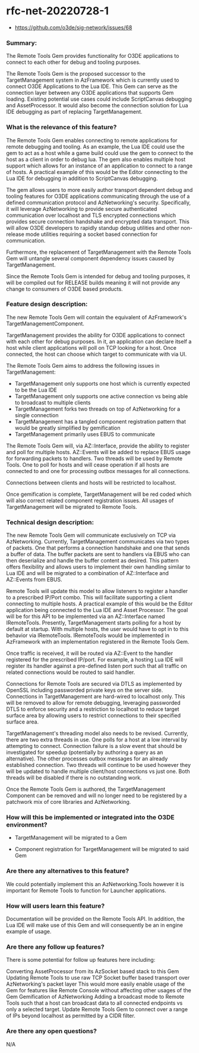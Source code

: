 # rfc-net-20220728-1
* https://github.com/o3de/sig-network/issues/68

### Summary:
The Remote Tools Gem provides functionality for O3DE applications to connect to each other for debug and tooling purposes.

The Remote Tools Gem is the proposed successor to the TargetManagement system in AzFramework which is currently used to connect O3DE Applications to the Lua IDE. This Gem can serve as the connection layer between any O3DE applications that supports Gem loading. Existing potential use cases could include ScriptCanvas debugging and AssetProcessor. It would also become the connection solution for Lua IDE debugging as part of replacing TargetManagement.

### What is the relevance of this feature?
The Remote Tools Gem enables connecting to remote applications for remote debugging and tooling. As an example, the Lua IDE could use the gem to act as a host while a game build could use the gem to connect to the host as a client in order to debug lua. The gem also enables multiple host support which allows for an instance of an application to connect to a range of hosts. A practical example of this would be the Editor connecting to the Lua IDE for debugging in addition to ScriptCanvas debugging.

The gem allows users to more easily author transport dependent debug and tooling features for O3DE applications communicating through the use of a defined communication protocol and AzNetworking's security. Specifically, it will leverage AzNetworking to provide secure authenticated communication over localhost and TLS encrypted connections which provides secure connection handshake and encrypted data transport. This will allow O3DE developers to rapidly standup debug utilities and other non-release mode utilities requiring a socket based connection for communication.

Furthermore, the replacement of TargetManagement with the Remote Tools Gem will untangle several component dependency issues caused by TargetManagement.

Since the Remote Tools Gem is intended for debug and tooling purposes, it will be compiled out for RELEASE builds meaning it will not provide any change to consumers of O3DE based products.

### Feature design description:
The new Remote Tools Gem will contain the equivalent of AzFramework's TargetManagementComponent.

TargetManagement provides the ability for O3DE applications to connect with each other for debug purposes. In it, an application can declare itself a host while client applications will poll on TCP looking for a host. Once connected, the host can choose which target to communicate with via UI.

The Remote Tools Gem aims to address the following issues in TargetManagement:

* TargetManagement only supports one host which is currently expected to be the Lua IDE
* TargetManagement only supports one active connection vs being able to broadcast to multiple clients
* TargetManagement forks two threads on top of AzNetworking for a single connection
* TargetManagement has a tangled component registration pattern that would be greatly simplified by gemification
* TargetManagement primarily uses EBUS to communicate

The Remote Tools Gem will, via AZ::Interface, provide the ability to register and poll for multiple hosts. AZ::Events will be added to replace EBUS usage for forwarding packets to handlers. Two threads will be used by Remote Tools. One to poll for hosts and will cease operation if all hosts are connected to and one for processing outbox messages for all connections.

Connections between clients and hosts will be restricted to localhost.

Once gemification is complete, TargetManagement will be red coded which will also correct related component registration issues. All usages of TargetManagement will be migrated to Remote Tools.

### Technical design description:
The new Remote Tools Gem will communicate exclusively on TCP via AzNetworking. Currently, TargetManagement communicates via two types of packets. One that performs a connection handshake and one that sends a buffer of data. The buffer packets are sent to handlers via EBUS who can then deserialize and handle the buffer content as desired. This pattern offers flexibility and allows users to implement their own handling similar to Lua IDE and will be migrated to a combination of AZ::Interface and AZ::Events from EBUS.

Remote Tools will update this model to allow listeners to register a handler to a prescribed IP/Port combo. This will facilitate supporting a client connecting to multiple hosts. A practical example of this would be the Editor application being connected to the Lua IDE and Asset Processor. The goal will be for this API to be implemented via an AZ::Interface named IRemoteTools. Presently, TargetManagement starts polling for a host by default at startup. With multiple hosts, the user would have to opt in to this behavior via IRemoteTools. IRemoteTools would be implemented in AzFramework with an implementation registered in the Remote Tools Gem.

Once traffic is received, it will be routed via AZ::Event to the handler registered for the prescribed IP/port. For example, a hosting Lua IDE will register its handler against a pre-defined listen port such that all traffic on related connections would be routed to said handler.

Connections for Remote Tools are secured via DTLS as implemented by OpenSSL including passworded private keys on the server side. Connections in TargetManagement are hard-wired to localhost only. This will be removed to allow for remote debugging, leveraging passworded DTLS to enforce security and a restriction to localhost to reduce target surface area by allowing users to restrict connections to their specified surface area.

TargetManagement's threading model also needs to be revised. Currently, there are two extra threads in use. One polls for a host at a low interval by attempting to connect. Connection failure is a slow event that should be investigated for speedup (potentially by authoring a query as an alternative). The other processes outbox messages for an already established connection. Two threads will continue to be used however they will be updated to handle multiple client/host connections vs just one. Both threads will be disabled if there is no outstanding work.

Once the Remote Tools Gem is authored, the TargetManagement Component can be removed and will no longer need to be registered by a patchwork mix of core libraries and AzNetworking.

### How will this be implemented or integrated into the O3DE environment?
- TargetManagement will be migrated to a Gem

- Component registration for TargetManagement will be migrated to said Gem

### Are there any alternatives to this feature? 
We could potentially implement this an AzNetworking.Tools however it is important for Remote Tools to function for Launcher applications.

### How will users learn this feature?
Documentation will be provided on the Remote Tools API. In addition, the Lua IDE will make use of this Gem and will consequently be an in engine example of usage.

### Are there any follow up features?
There is some potential for follow up features here including:

Converting AssetProcessor from its AzSocket based stack to this Gem
Updating Remote Tools to use raw TCP Socket buffer based transport over AzNetworking's packet layer
This would more easily enable usage of the Gem for features like Remote Console without affecting other usages of the Gem
Gemification of AzNetworking
Adding a broadcast mode to Remote Tools such that a host can broadcast data to all connected endpoints vs only a selected target.
Update Remote Tools Gem to connect over a range of IPs beyond localhost as permitted by a CIDR filter.

### Are there any open questions?
N/A
